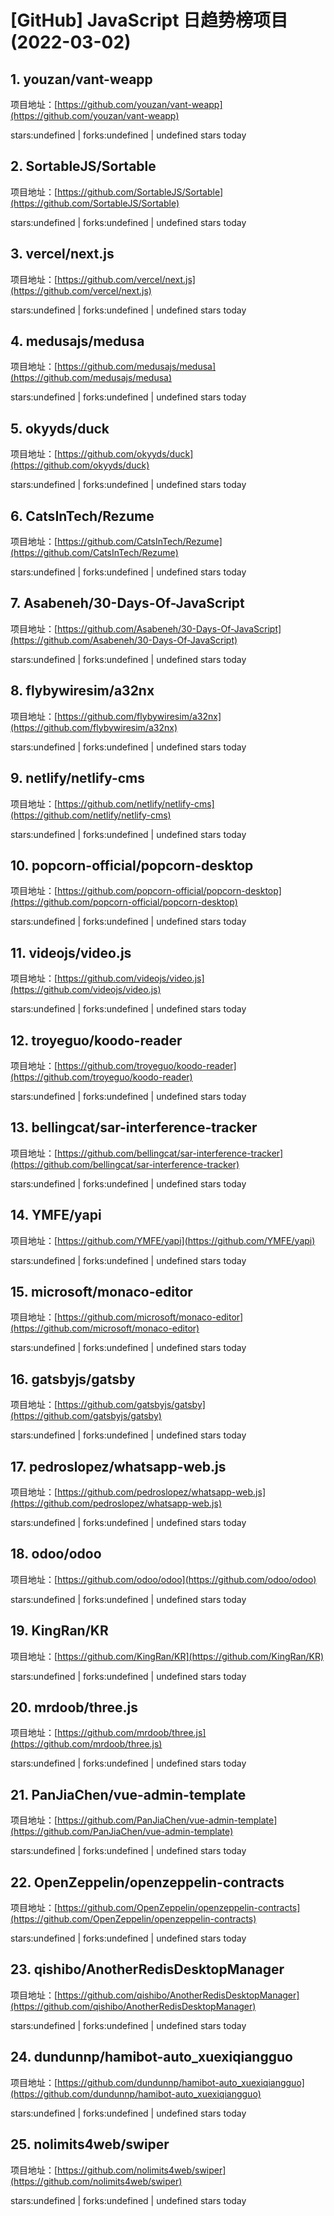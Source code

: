 # [GitHub] JavaScript 日趋势榜项目(2022-03-02)

## 1. youzan/vant-weapp 

项目地址：[https://github.com/youzan/vant-weapp](https://github.com/youzan/vant-weapp)

stars:undefined | forks:undefined | undefined stars today 



## 2. SortableJS/Sortable 

项目地址：[https://github.com/SortableJS/Sortable](https://github.com/SortableJS/Sortable)

stars:undefined | forks:undefined | undefined stars today 



## 3. vercel/next.js 

项目地址：[https://github.com/vercel/next.js](https://github.com/vercel/next.js)

stars:undefined | forks:undefined | undefined stars today 



## 4. medusajs/medusa 

项目地址：[https://github.com/medusajs/medusa](https://github.com/medusajs/medusa)

stars:undefined | forks:undefined | undefined stars today 



## 5. okyyds/duck 

项目地址：[https://github.com/okyyds/duck](https://github.com/okyyds/duck)

stars:undefined | forks:undefined | undefined stars today 



## 6. CatsInTech/Rezume 

项目地址：[https://github.com/CatsInTech/Rezume](https://github.com/CatsInTech/Rezume)

stars:undefined | forks:undefined | undefined stars today 



## 7. Asabeneh/30-Days-Of-JavaScript 

项目地址：[https://github.com/Asabeneh/30-Days-Of-JavaScript](https://github.com/Asabeneh/30-Days-Of-JavaScript)

stars:undefined | forks:undefined | undefined stars today 



## 8. flybywiresim/a32nx 

项目地址：[https://github.com/flybywiresim/a32nx](https://github.com/flybywiresim/a32nx)

stars:undefined | forks:undefined | undefined stars today 



## 9. netlify/netlify-cms 

项目地址：[https://github.com/netlify/netlify-cms](https://github.com/netlify/netlify-cms)

stars:undefined | forks:undefined | undefined stars today 



## 10. popcorn-official/popcorn-desktop 

项目地址：[https://github.com/popcorn-official/popcorn-desktop](https://github.com/popcorn-official/popcorn-desktop)

stars:undefined | forks:undefined | undefined stars today 



## 11. videojs/video.js 

项目地址：[https://github.com/videojs/video.js](https://github.com/videojs/video.js)

stars:undefined | forks:undefined | undefined stars today 



## 12. troyeguo/koodo-reader 

项目地址：[https://github.com/troyeguo/koodo-reader](https://github.com/troyeguo/koodo-reader)

stars:undefined | forks:undefined | undefined stars today 



## 13. bellingcat/sar-interference-tracker 

项目地址：[https://github.com/bellingcat/sar-interference-tracker](https://github.com/bellingcat/sar-interference-tracker)

stars:undefined | forks:undefined | undefined stars today 



## 14. YMFE/yapi 

项目地址：[https://github.com/YMFE/yapi](https://github.com/YMFE/yapi)

stars:undefined | forks:undefined | undefined stars today 



## 15. microsoft/monaco-editor 

项目地址：[https://github.com/microsoft/monaco-editor](https://github.com/microsoft/monaco-editor)

stars:undefined | forks:undefined | undefined stars today 



## 16. gatsbyjs/gatsby 

项目地址：[https://github.com/gatsbyjs/gatsby](https://github.com/gatsbyjs/gatsby)

stars:undefined | forks:undefined | undefined stars today 



## 17. pedroslopez/whatsapp-web.js 

项目地址：[https://github.com/pedroslopez/whatsapp-web.js](https://github.com/pedroslopez/whatsapp-web.js)

stars:undefined | forks:undefined | undefined stars today 



## 18. odoo/odoo 

项目地址：[https://github.com/odoo/odoo](https://github.com/odoo/odoo)

stars:undefined | forks:undefined | undefined stars today 



## 19. KingRan/KR 

项目地址：[https://github.com/KingRan/KR](https://github.com/KingRan/KR)

stars:undefined | forks:undefined | undefined stars today 



## 20. mrdoob/three.js 

项目地址：[https://github.com/mrdoob/three.js](https://github.com/mrdoob/three.js)

stars:undefined | forks:undefined | undefined stars today 



## 21. PanJiaChen/vue-admin-template 

项目地址：[https://github.com/PanJiaChen/vue-admin-template](https://github.com/PanJiaChen/vue-admin-template)

stars:undefined | forks:undefined | undefined stars today 



## 22. OpenZeppelin/openzeppelin-contracts 

项目地址：[https://github.com/OpenZeppelin/openzeppelin-contracts](https://github.com/OpenZeppelin/openzeppelin-contracts)

stars:undefined | forks:undefined | undefined stars today 



## 23. qishibo/AnotherRedisDesktopManager 

项目地址：[https://github.com/qishibo/AnotherRedisDesktopManager](https://github.com/qishibo/AnotherRedisDesktopManager)

stars:undefined | forks:undefined | undefined stars today 



## 24. dundunnp/hamibot-auto_xuexiqiangguo 

项目地址：[https://github.com/dundunnp/hamibot-auto_xuexiqiangguo](https://github.com/dundunnp/hamibot-auto_xuexiqiangguo)

stars:undefined | forks:undefined | undefined stars today 



## 25. nolimits4web/swiper 

项目地址：[https://github.com/nolimits4web/swiper](https://github.com/nolimits4web/swiper)

stars:undefined | forks:undefined | undefined stars today 




